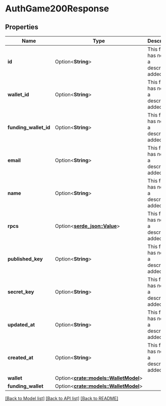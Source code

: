 # AuthGame200Response

## Properties

Name | Type | Description | Notes
------------ | ------------- | ------------- | -------------
**id** | Option<**String**> | This field has not had a description added. | [optional]
**wallet_id** | Option<**String**> | This field has not had a description added. | [optional]
**funding_wallet_id** | Option<**String**> | This field has not had a description added. | [optional]
**email** | Option<**String**> | This field has not had a description added. | [optional]
**name** | Option<**String**> | This field has not had a description added. | [optional]
**rpcs** | Option<[**serde_json::Value**](.md)> | This field has not had a description added. | [optional]
**published_key** | Option<**String**> | This field has not had a description added. | [optional]
**secret_key** | Option<**String**> | This field has not had a description added. | [optional]
**updated_at** | Option<**String**> | This field has not had a description added. | [optional]
**created_at** | Option<**String**> | This field has not had a description added. | [optional]
**wallet** | Option<[**crate::models::WalletModel**](WalletModel.md)> |  | [optional]
**funding_wallet** | Option<[**crate::models::WalletModel**](WalletModel.md)> |  | [optional]

[[Back to Model list]](../README.md#documentation-for-models) [[Back to API list]](../README.md#documentation-for-api-endpoints) [[Back to README]](../README.md)


